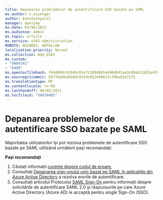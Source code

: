 ```yaml
---
title: Depanarea problemelor de autentificare SSO bazate pe SAML
ms.author: v-aiyengar
author: AshaIyengar21
manager: dansimp
ms.date: 03/08/2021
ms.audience: Admin
ms.topic: article
ms.service: o365-administration
ROBOTS: NOINDEX, NOFOLLOW
localization_priority: Normal
ms.collection: Adm_O365
ms.custom:
- "9004341"
- "9409"
ms.openlocfilehash: f64d668c01640c65e7c58940b54e98d6d2aa3c09ab11b55e4fd560874740e3d3
ms.sourcegitcommit: b5f7da89a650d2915dc652449623c78be6247175
ms.translationtype: MT
ms.contentlocale: ro-RO
ms.lasthandoff: 08/05/2021
ms.locfileid: "54039402"
---
```

# <a name="troubleshoot-saml-based-sso-authentication-issues"></a>Depanarea problemelor de autentificare SSO bazate pe SAML

Majoritatea utilizatorilor își pot rezolva problemele de autentificare SSO bazate pe SAML utilizând următorii pași recomandați:

**Pași recomandați**
1. Căutați informații [curente despre codul de eroare.](https://docs.microsoft.com/azure/active-directory/develop/reference-aadsts-error-codes#lookup-current-error-code-information)
1. Consultați [Depanarea sign-onului unic bazat pe SAML în aplicațiile din Azure Active Directory](https://docs.microsoft.com/azure/active-directory/manage-apps/debug-saml-sso-issues) a rezolva erorile de autentificare.
1. Consultați articolul Protocolul [SAML Sign-On](https://docs.microsoft.com/azure/active-directory/develop/single-sign-on-saml-protocol) pentru informații despre solicitările de autentificare SAML 2.0 și răspunsurile pe care Azure Active Directory (Azure AD) le acceptă pentru single Sign-On (SSO).


